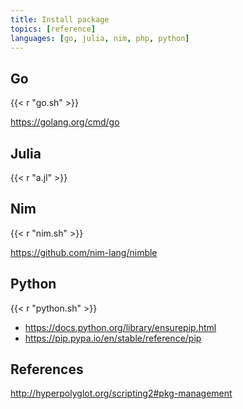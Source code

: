 ```yaml
---
title: Install package
topics: [reference]
languages: [go, julia, nim, php, python]
---
```


## Go

{{< r "go.sh" >}}

<https://golang.org/cmd/go>

## Julia

{{< r "a.jl" >}}

## Nim

{{< r "nim.sh" >}}

<https://github.com/nim-lang/nimble>

## Python

{{< r "python.sh" >}}

- <https://docs.python.org/library/ensurepip.html>
- <https://pip.pypa.io/en/stable/reference/pip>

## References

<http://hyperpolyglot.org/scripting2#pkg-management>
